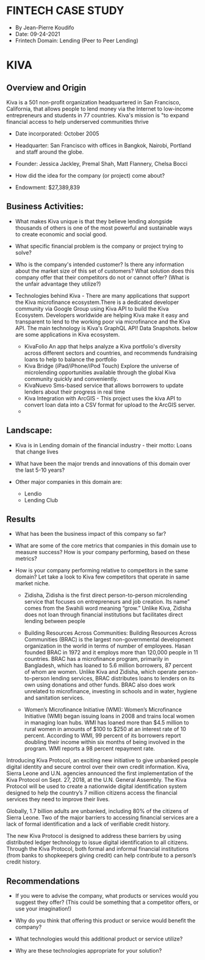 # FINTECH CASE STUDY
* By Jean-Pierre Koudifo
* Date: 09-24-2021
* Frintech Domain: Lending (Peer to Peer Lending)
#


# KIVA

## Overview and Origin

 Kiva is a 501 non-profit organization headquartered in San Francisco, California, that allows people to lend money via the Internet to low-income entrepreneurs and students in 77 countries. Kiva's mission is "to expand financial access to help underserved communities thrive

* Date incorporated: October 2005
* Headquarter: San Francisco with offices in Bangkok, Nairobi, Portland and staff around the globe.

* Founder: Jessica Jackley, Premal Shah, Matt Flannery, Chelsa Bocci


* How did the idea for the company (or project) come about?

* Endowment: $27,389,839



## Business Activities:

* What makes Kiva unique is that they believe lending alongside thousands of others is one of the most powerful and sustainable ways to create economic and social good. 
* What specific financial problem is the company or project trying to solve?

* Who is the company's intended customer?  Is there any information about the market size of this set of customers?
What solution does this company offer that their competitors do not or cannot offer? (What is the unfair advantage they utilize?)

* Technologies behind Kiva - There are many applications that support the Kiva microfinance ecosystem.There is a dedicated  developer  community via  Google Group using Kiva API to build the Kiva Ecosystem. Developers worldwide are helping Kiva  make it easy and transparent to lend to the working poor via microfinance and the Kiva API. The main technology is  Kiva's GraphQL API! Data Snapshots. below are some  applications in Kiva ecosystem.


  * KivaFolio An app that helps analyze a Kiva portfolio's diversity across different sectors and countries, and recommends fundraising loans to help to balance the portfolio
  * Kiva Bridge (iPad/iPhone/iPod Touch) Explore the universe of microlending opportunities available through the global Kiva community quickly and conveniently.
  * KivaNuevo Sms-based service that allows borrowers to update lenders about their progress in real time
  * Kiva Integration with ArcGIS -  This project uses the kiva API to convert loan data into a CSV format for upload to the ArcGIS server.
  * 



## Landscape:

* Kiva is in Lending domain of the financial industry - their motto: Loans that change lives

* What have been the major trends and innovations of this domain over the last 5-10 years?

* Other major companies in this domain are: 
  * Lendio
  * Lending Club



## Results

* What has been the business impact of this company so far?

* What are some of the core metrics that companies in this domain use to measure success? How is your company performing, based on these metrics?

* How is your company performing relative to competitors in the same domain?
Let take a look to Kiva few competitors that operate in same market niche.
  * Zidisha, Zidisha is the first direct person-to-person microlending service that focuses on entrepreneurs and job creation. Its name” comes from the Swahili word meaning “grow.” Unlike Kiva, Zidisha does not loan through financial institutions but facilitates direct lending between people
  
  * Building Resources Across Communities: Building Resources Across Communities (BRAC) is the largest non-governmental development organization in the world in terms of number of employees. Hasan founded BRAC in 1972 and it employs more than 120,000 people in 11 countries. BRAC has a microfinance program, primarily in Bangladesh, which has loaned to 5.6 million borrowers, 87 percent of whom are women. Unlike Kiva and Zidisha, which operate person-to-person lending services, BRAC distributes loans to lenders on its own using donations and other funds. BRAC also does work unrelated to microfinance, investing in schools and in water, hygiene and sanitation services.

     
  * Women’s Microfinance Initiative (WMI): Women’s Microfinance Initiative (WMI) began issuing loans in 2008 and trains local women in managing loan hubs. WMI has loaned more than $4.5 million to rural women in amounts of $100 to $250 at an interest rate of 10 percent. According to WMI, 99 percent of its borrowers report doubling their income within six months of being involved in the program. WMI reports a 98 percent repayment rate.
  
 Introducing Kiva Protocol, an exciting new initiative to give unbanked people digital identity and secure control over their own credit information.
Kiva, Sierra Leone and U.N. agencies announced the first implementation of the Kiva Protocol on Sept. 27, 2018, at the U.N. General Assembly. The Kiva Protocol will be used to create a nationwide digital identification system designed to help the country’s 7 million citizens access the financial services they need to improve their lives.

Globally, 1.7 billion adults are unbanked, including 80% of the citizens of Sierra Leone. Two of the major barriers to accessing financial services are a lack of formal identification and a lack of verifiable credit history.

The new Kiva Protocol is designed to address these barriers by using distributed ledger technology to issue digital identification to all citizens. Through the Kiva Protocol, both formal and informal financial institutions (from banks to shopkeepers giving credit) can help contribute to a person’s credit history.


## Recommendations

* If you were to advise the company, what products or services would you suggest they offer? (This could be something that a competitor offers, or use your imagination!)

* Why do you think that offering this product or service would benefit the company?

* What technologies would this additional product or service utilize?

* Why are these technologies appropriate for your solution?

